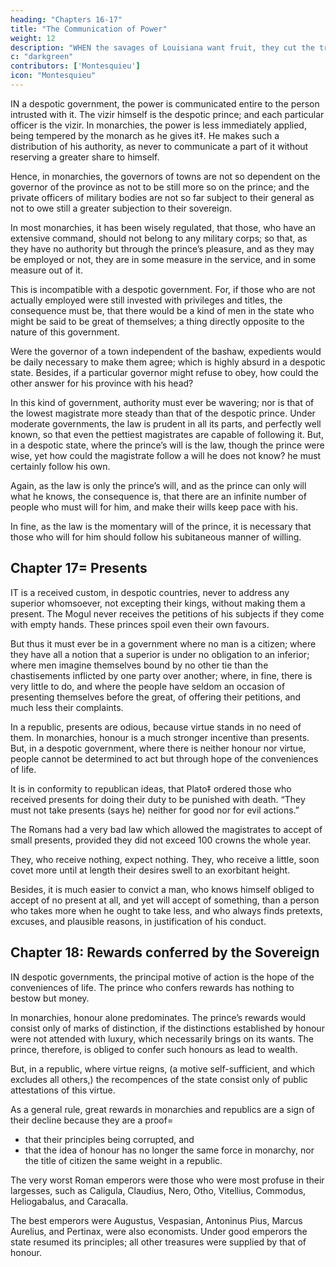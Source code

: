 ```yaml
---
heading: "Chapters 16-17"
title: "The Communication of Power"
weight: 12
description: "WHEN the savages of Louisiana want fruit, they cut the tree to the root, and gather the fruit. This is an emblem of despotic government"
c: "darkgreen"
contributors: ['Montesquieu']
icon: "Montesquieu"
---
```




IN a despotic government, the power is communicated entire to the person intrusted with it. The vizir himself is the despotic prince; and each particular officer is the vizir. In monarchies, the power is less immediately applied, being tempered by the monarch as he gives it‡. He makes such a distribution of his authority, as never to communicate a part of it without reserving a greater share to himself.

Hence, in monarchies, the governors of towns are not so dependent on the governor of the province as not to be still more so on the prince; and the private officers of military bodies are not so far subject to their general as not to owe still a greater subjection to their sovereign.

In most monarchies, it has been wisely regulated, that those, who have an extensive command, should not belong to any military corps; so that, as they have no authority but through the prince’s pleasure, and as they may be employed or not, they are in some measure in the service, and in some measure out of it.

This is incompatible with a despotic government. For, if those who are not actually employed were still invested with privileges and titles, the consequence must be, that there would be a kind of men in the state who might be said to be great of themselves; a thing directly opposite to the nature of this government.

Were the governor of a town independent of the bashaw, expedients would be daily necessary to make them agree; which is highly absurd in a despotic state. Besides, if a particular governor might refuse to obey, how could the other answer for his province with his head?

In this kind of government, authority must ever be wavering; nor is that of the lowest magistrate more steady than that of the despotic prince. Under moderate governments, the law is prudent in all its parts, and perfectly well known, so that even the pettiest magistrates are capable of following it. But, in a despotic state, where the prince’s will is the law, though the prince were wise, yet how could the magistrate follow a will he does not know? he must certainly follow his own.

Again, as the law is only the prince’s will, and as the prince can only will what he knows, the consequence is, that there are an infinite number of people who must will for him, and make their wills keep pace with his.

In fine, as the law is the momentary will of the prince, it is necessary that those who will for him should follow his subitaneous manner of willing.



## Chapter 17=  Presents

IT is a received custom, in despotic countries, never to address any superior whomsoever, not excepting their kings, without making them a present. The Mogul never receives the petitions of his subjects if they come with empty hands. These princes spoil even their own favours.

But thus it must ever be in a government where no man is a citizen; where they have all a notion that a superior is under no obligation to an inferior; where men imagine themselves bound by no other tie than the chastisements inflicted by one party over another; where, in fine, there is very little to do, and where the people have seldom an occasion of presenting themselves before the great, of offering their petitions, and much less their complaints.

In a republic, presents are odious, because virtue stands in no need of them. In monarchies, honour is a much stronger incentive than presents. But, in a despotic government, where there is neither honour nor virtue, people cannot be determined to act but through hope of the conveniences of life.

It is in conformity to republican ideas, that Plato‡ ordered those who received presents for doing their duty to be punished with death. “They must not take presents (says he) neither for good nor for evil actions.”


The Romans had a very bad law which allowed the magistrates to accept of small presents, provided they did not exceed 100 crowns the whole year. 

They, who receive nothing, expect nothing. They, who receive a little, soon covet more until at length their desires swell to an exorbitant height. 

Besides, it is much easier to convict a man, who knows himself obliged to accept of no present at all, and yet will accept of something, than a person who takes more when he ought to take less, and who always finds pretexts, excuses, and plausible reasons, in justification of his conduct.



## Chapter 18: Rewards conferred by the Sovereign

IN despotic governments, the principal motive of action is the hope of the conveniences of life. The prince who confers rewards has nothing to bestow but money. 

In monarchies, honour alone predominates. The prince’s rewards would consist only of marks of distinction, if the distinctions established by honour were not attended with luxury, which necessarily brings on its wants. The prince, therefore, is obliged to confer such honours as lead to wealth. 

But, in a republic, where virtue reigns, (a motive self-sufficient, and which excludes all others,) the recompences of the state consist only of public attestations of this virtue.

As a general rule, great rewards in monarchies and republics are a sign of their decline because they are a proof= 
- that their principles being corrupted, and
- that the idea of honour has no longer the same force in monarchy, nor the title of citizen the same weight in a republic.

The very worst Roman emperors were those who were most profuse in their largesses, such as Caligula, Claudius, Nero, Otho, Vitellius, Commodus, Heliogabalus, and Caracalla. 

The best emperors were Augustus, Vespasian, Antoninus Pius, Marcus Aurelius, and Pertinax, were also economists. Under good emperors the state resumed its principles; all other treasures were supplied by that of honour.
